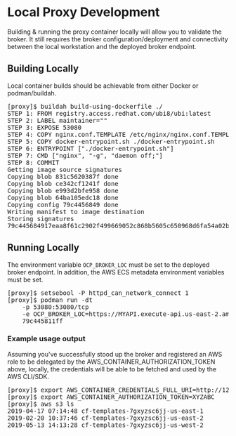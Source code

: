 Local Proxy Development
=======================
Building & running the proxy container locally will allow you to validate the broker. It
still requires the broker configuration/deployment and connectivity between the
local workstation and the deployed broker endpoint.

Building Locally
----------------

Local container builds should be achievable from either Docker or podman/buildah.

<pre>
[proxy]$ buildah build-using-dockerfile ./
STEP 1: FROM registry.access.redhat.com/ubi8/ubi:latest
STEP 2: LABEL maintainer=""
STEP 3: EXPOSE 53080
STEP 4: COPY nginx.conf.TEMPLATE /etc/nginx/nginx.conf.TEMPLATE
STEP 5: COPY docker-entrypoint.sh ./docker-entrypoint.sh
STEP 6: ENTRYPOINT ["./docker-entrypoint.sh"]
STEP 7: CMD ["nginx", "-g", "daemon off;"]
STEP 8: COMMIT
Getting image source signatures
Copying blob 831c5620387f done
Copying blob ce342cf1241f done
Copying blob e993d2bfe958 done
Copying blob 64ba105edc18 done
Copying config 79c4456849 done
Writing manifest to image destination
Storing signatures
79c445684917eaa8f61c2902f499669052c868b5605c650968d6fa54a02bc4c9
</pre>

Running Locally
---------------

The environment variable <code>OCP_BROKER_LOC</code> must be set to the deployed
broker endpoint. In addition, the AWS ECS metadata environment variables must
be set.

<pre>
[proxy]$ setsebool -P httpd_can_network_connect 1
[proxy]$ podman run -dt 
    -p 53080:53080/tcp 
    -e OCP_BROKER_LOC=https://MYAPI.execute-api.us-east-2.amazonaws.com/Prod 
    79c445811ff
</pre>



<h3>Example usage output</h3>

Assuming you've successfully stood up the broker and registered an AWS role
to be delegated by the AWS_CONTAINER_AUTHORIZATION_TOKEN above, locally, the 
credentials will be able to be fetched and used by the AWS CLI/SDK.

<pre>
[proxy]$ export AWS_CONTAINER_CREDENTIALS_FULL_URI=http://127.0.0.1:53080/
[proxy]$ export AWS_CONTAINER_AUTHORIZATION_TOKEN=XYZABC
[proxy]$ aws s3 ls
2019-04-17 07:14:48 cf-templates-7gxyzsc6jj-us-east-1
2019-02-20 10:37:46 cf-templates-7gxyzsc6jj-us-east-2
2019-05-13 14:13:28 cf-templates-7gxyzsc6jj-us-west-2
</pre>